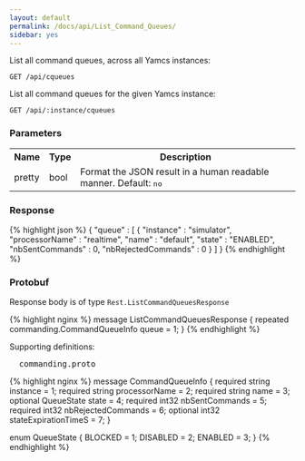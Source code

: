 ```yaml
---
layout: default
permalink: /docs/api/List_Command_Queues/
sidebar: yes
---
```


List all command queues, across all Yamcs instances:

    GET /api/cqueues

List all command queues for the given Yamcs instance:

    GET /api/:instance/cqueues


### Parameters

<table class="inline">
  <tr>
    <th>Name</th>
    <th>Type</th>
    <th>Description</th>
  </tr>
  <tr>
    <td class="code">pretty</td>
    <td class="code">bool</td>
    <td>Format the JSON result in a human readable manner. Default: <tt>no</tt></td>
  </tr>
</table> 


### Response

{% highlight json %}
{
  "queue" : [ {
    "instance" : "simulator",
    "processorName" : "realtime",
    "name" : "default",
    "state" : "ENABLED",
    "nbSentCommands" : 0,
    "nbRejectedCommands" : 0
  } ]
}
{% endhighlight %}


### Protobuf

Response body is of type `Rest.ListCommandQueuesResponse`

{% highlight nginx %}
message ListCommandQueuesResponse {
  repeated commanding.CommandQueueInfo queue = 1;
}
{% endhighlight %}

Supporting definitions:

<pre class="header">
  commanding.proto
</pre>

{% highlight nginx %}
message CommandQueueInfo {
  required string instance = 1;
  required string processorName = 2;
  required string name = 3;
  optional QueueState state = 4;
  required int32 nbSentCommands = 5;
  required int32 nbRejectedCommands = 6;
  optional int32 stateExpirationTimeS = 7;
}

enum QueueState {
  BLOCKED = 1;
  DISABLED = 2;
  ENABLED = 3;
}
{% endhighlight %}
